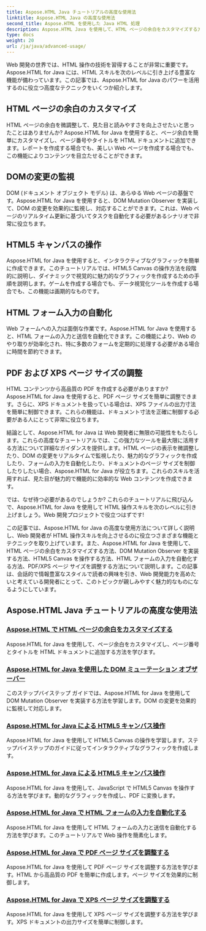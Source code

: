 ```yaml
---
title: Aspose.HTML Java チュートリアルの高度な使用法
linktitle: Aspose.HTML Java の高度な使用法
second_title: Aspose.HTML を使用した Java HTML 処理
description: Aspose.HTML Java を使用して、HTML ページの余白をカスタマイズする方法、DOM Mutation Observer を実装する方法、HTML5 Canvas を操作する方法、HTML フォームの入力を自動化する方法などを学習します。
type: docs
weight: 20
url: /ja/java/advanced-usage/
---
```


Web 開発の世界では、HTML 操作の技術を習得することが非常に重要です。Aspose.HTML for Java には、HTML スキルを次のレベルに引き上げる豊富な機能が備わっています。この記事では、Aspose.HTML for Java のパワーを活用するのに役立つ高度なテクニックをいくつか紹介します。

## HTML ページの余白のカスタマイズ

HTML ページの余白を微調整して、見た目と読みやすさを向上させたいと思ったことはありませんか? Aspose.HTML for Java を使用すると、ページ余白を簡単にカスタマイズし、ページ番号やタイトルを HTML ドキュメントに追加できます。レポートを作成する場合でも、美しい Web ページを作成する場合でも、この機能によりコンテンツを目立たせることができます。

## DOMの変更の監視

DOM (ドキュメント オブジェクト モデル) は、あらゆる Web ページの基盤です。Aspose.HTML for Java を使用すると、DOM Mutation Observer を実装して、DOM の変更を効果的に監視し、対応することができます。これは、Web ページのリアルタイム更新に基づいてタスクを自動化する必要があるシナリオで非常に役立ちます。

## HTML5 キャンバスの操作

Aspose.HTML for Java を使用すると、インタラクティブなグラフィックを簡単に作成できます。このチュートリアルでは、HTML5 Canvas の操作方法を段階的に説明し、ダイナミックで視覚的に魅力的なグラフィックを作成するための手順を説明します。ゲームを作成する場合でも、データ視覚化ツールを作成する場合でも、この機能は画期的なものです。

## HTML フォーム入力の自動化

Web フォームへの入力は面倒な作業です。Aspose.HTML for Java を使用すると、HTML フォームの入力と送信を自動化できます。この機能により、Web のやり取りが効率化され、特に多数のフォームを定期的に処理する必要がある場合に時間を節約できます。

## PDF および XPS ページ サイズの調整

HTML コンテンツから高品質の PDF を作成する必要がありますか? Aspose.HTML for Java を使用すると、PDF ページ サイズを簡単に調整できます。さらに、XPS ドキュメントを扱っている場合は、XPS ファイルの出力寸法を簡単に制御できます。これらの機能は、ドキュメント寸法を正確に制御する必要がある人にとって非常に役立ちます。

結論として、Aspose.HTML for Java は Web 開発者に無限の可能性をもたらします。これらの高度なチュートリアルでは、この強力なツールを最大限に活用する方法について詳細なガイダンスを提供します。HTML ページの表示を微調整したり、DOM の変更をリアルタイムで監視したり、魅力的なグラフィックを作成したり、フォームの入力を自動化したり、ドキュメントのページ サイズを制御したりしたい場合、Aspose.HTML for Java が役立ちます。これらのスキルを活用すれば、見た目が魅力的で機能的に効率的な Web コンテンツを作成できます。

では、なぜ待つ必要があるのでしょうか? これらのチュートリアルに飛び込んで、Aspose.HTML for Java を使用して HTML 操作スキルを次のレベルに引き上げましょう。Web 開発プロジェクトで役立つはずです!

この記事では、Aspose.HTML for Java の高度な使用方法について詳しく説明し、Web 開発者が HTML 操作スキルを向上させるのに役立つさまざまな機能とテクニックを取り上げています。また、Aspose.HTML for Java を使用して、HTML ページの余白をカスタマイズする方法、DOM Mutation Observer を実装する方法、HTML5 Canvas を操作する方法、HTML フォームの入力を自動化する方法、PDF/XPS ページ サイズを調整する方法について説明します。この記事は、会話的で情報豊富なスタイルで読者の興味を引き、Web 開発能力を高めたいと考えている開発者にとって、このトピックが親しみやすく魅力的なものになるようにしています。

## Aspose.HTML Java チュートリアルの高度な使用法
### [Aspose.HTML で HTML ページの余白をカスタマイズする](./css-extensions-adding-title-page-number/)
Aspose.HTML for Java を使用して、ページ余白をカスタマイズし、ページ番号とタイトルを HTML ドキュメントに追加する方法を学びます。
### [Aspose.HTML for Java を使用した DOM ミューテーション オブザーバー](./dom-mutation-observer-observing-node-additions/)
このステップバイステップ ガイドでは、Aspose.HTML for Java を使用して DOM Mutation Observer を実装する方法を学習します。DOM の変更を効果的に監視して対応します。
### [Aspose.HTML for Java による HTML5 キャンバス操作](./html5-canvas-manipulation-using-code/)
Aspose.HTML for Java を使用して HTML5 Canvas の操作を学習します。ステップバイステップのガイドに従ってインタラクティブなグラフィックを作成します。
### [Aspose.HTML for Java による HTML5 キャンバス操作](./html5-canvas-manipulation-using-javascript/)
Aspose.HTML for Java を使用して、JavaScript で HTML5 Canvas を操作する方法を学びます。動的なグラフィックを作成し、PDF に変換します。
### [Aspose.HTML for Java で HTML フォームの入力を自動化する](./html-form-editor-filling-submitting-forms/)
Aspose.HTML for Java を使用して HTML フォームの入力と送信を自動化する方法を学びます。このチュートリアルで Web 操作を簡素化します。
### [Aspose.HTML for Java で PDF ページ サイズを調整する](./adjust-pdf-page-size/)
Aspose.HTML for Java を使用して PDF ページ サイズを調整する方法を学びます。HTML から高品質の PDF を簡単に作成します。ページ サイズを効果的に制御します。
### [Aspose.HTML for Java で XPS ページ サイズを調整する](./adjust-xps-page-size/)
Aspose.HTML for Java を使用して XPS ページ サイズを調整する方法を学びます。XPS ドキュメントの出力サイズを簡単に制御します。